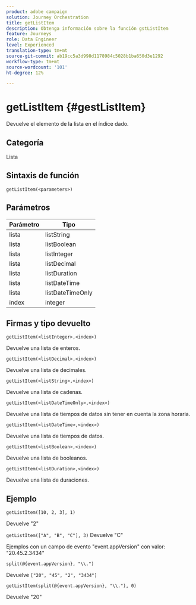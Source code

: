 ```yaml
---
product: adobe campaign
solution: Journey Orchestration
title: getListItem
description: Obtenga información sobre la función gstListItem
feature: Journeys
role: Data Engineer
level: Experienced
translation-type: tm+mt
source-git-commit: ab19cc5a3d998d1178984c5028b1ba650d3e1292
workflow-type: tm+mt
source-wordcount: '101'
ht-degree: 12%

---
```



# getListItem {#gestListItem}

Devuelve el elemento de la lista en el índice dado.

## Categoría

Lista

## Sintaxis de función

`getListItem(<parameters>)`

## Parámetros

| Parámetro | Tipo |
|-----------|------------------|
| lista | listString |
| lista | listBoolean |
| lista | listInteger |
| lista | listDecimal |
| lista | listDuration |
| lista | listDateTime |
| lista | listDateTimeOnly |
| index | integer |

## Firmas y tipo devuelto

`getListItem(<listInteger>,<index>)`

Devuelve una lista de enteros.

`getListItem(<listDecimal>,<index>)`

Devuelve una lista de decimales.

`getListItem(<listString>,<index>)`

Devuelve una lista de cadenas.

`getListItem(<listDateTimeOnly>,<index>)`

Devuelve una lista de tiempos de datos sin tener en cuenta la zona horaria.

`getListItem(<listDateTime>,<index>)`

Devuelve una lista de tiempos de datos.

`getListItem(<listBoolean>,<index>)`

Devuelve una lista de booleanos.

`getListItem(<listDuration>,<index>)`

Devuelve una lista de duraciones.

## Ejemplo

`getListItem([10, 2, 3], 1)`

Devuelve &quot;2&quot;

`getListItem(["A", "B", "C"], 3)`
Devuelve &quot;C&quot;

Ejemplos con un campo de evento &quot;event.appVersion&quot; con valor: &quot;20.45.2.3434&quot;

`split(@{event.appVersion}, "\\.")`

Devuelve `["20", "45", "2", "3434"]`

`getListItem(split(@{event.appVersion}, "\\."), 0)`

Devuelve &quot;20&quot;